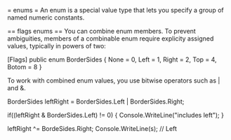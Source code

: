 = enums =
An enum is a special value type that lets you specify a group of named numeric constants.

== flags enums ==
You can combine enum members. To prevent ambiguities, members of a combinable enum require explicity assigned values, typically in powers of two:

[Flags]
public enum BorderSides {
None = 0,
Left = 1,
Right = 2,
Top = 4,
Botom = 8
}

To work with combined enum values, you use bitwise operators such as | and &.

BorderSides leftRight = BorderSides.Left | BorderSides.Right;

if((leftRight & BorderSides.Left) != 0) {
  Console.WriteLine("includes left");
}

leftRight ^= BordeSides.Right;
Console.WriteLine(s); // Left
